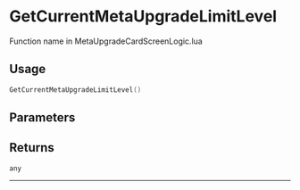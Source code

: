 # GetCurrentMetaUpgradeLimitLevel
Function name in MetaUpgradeCardScreenLogic.lua
## Usage
```lua
GetCurrentMetaUpgradeLimitLevel()
```
## Parameters

## Returns
`any`

---